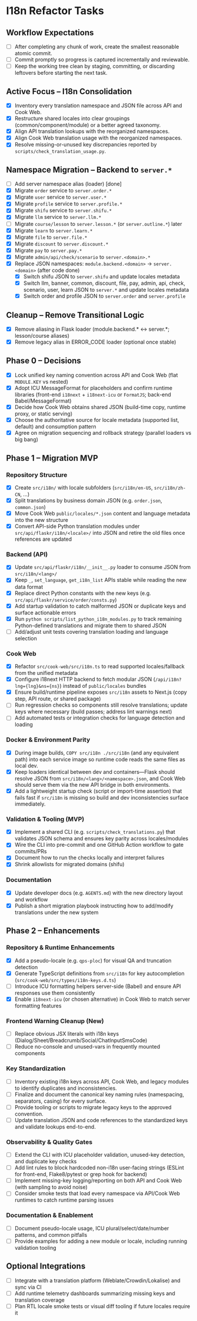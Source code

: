 # I18n Refactor Tasks

## Workflow Expectations
- [ ] After completing any chunk of work, create the smallest reasonable atomic commit.
- [ ] Commit promptly so progress is captured incrementally and reviewable.
- [ ] Keep the working tree clean by staging, committing, or discarding leftovers before starting the next task.

## Active Focus – I18n Consolidation
- [x] Inventory every translation namespace and JSON file across API and Cook Web.
- [x] Restructure shared locales into clear groupings (common/component/module) or a better agreed taxonomy.
- [x] Align API translation lookups with the reorganized namespaces.
- [x] Align Cook Web translation usage with the reorganized namespaces.
- [x] Resolve missing-or-unused key discrepancies reported by `scripts/check_translation_usage.py`.

## Namespace Migration – Backend to `server.*`
- [ ] Add server namespace alias (loader) [done]
- [x] Migrate `order` service to `server.order.*`
- [x] Migrate `user` service to `server.user.*`
- [x] Migrate `profile` service to `server.profile.*`
- [x] Migrate `shifu` service to `server.shifu.*`
- [x] Migrate `llm` service to `server.llm.*`
- [ ] Migrate `course/lesson` to `server.lesson.*` (or `server.outline.*`) later
- [x] Migrate `learn` to `server.learn.*`
- [x] Migrate `file` to `server.file.*`
- [x] Migrate `discount` to `server.discount.*`
- [x] Migrate `pay` to `server.pay.*`
- [x] Migrate `admin/api/check/scenario` to `server.<domain>.*`
- [x] Replace JSON namespaces: `module.backend.<domain>` -> `server.<domain>` (after code done)
  - [x] Switch shifu JSON to `server.shifu` and update locales metadata
  - [x] Switch llm, banner, common, discount, file, pay, admin, api, check, scenario, user, learn JSON to `server.*` and update locales metadata
  - [x] Switch order and profile JSON to `server.order` and `server.profile`

## Cleanup – Remove Transitional Logic
- [x] Remove aliasing in Flask loader (module.backend.* <-> server.*; lesson/course aliases)
- [x] Remove legacy alias in ERROR_CODE loader (optional once stable)

## Phase 0 – Decisions
- [x] Lock unified key naming convention across API and Cook Web (flat `MODULE.KEY` vs nested)
- [x] Adopt ICU MessageFormat for placeholders and confirm runtime libraries (front-end `i18next` + `i18next-icu` or `FormatJS`; back-end Babel/MessageFormat)
- [x] Decide how Cook Web obtains shared JSON (build-time copy, runtime proxy, or static serving)
- [x] Choose the authoritative source for locale metadata (supported list, default) and consumption pattern
- [x] Agree on migration sequencing and rollback strategy (parallel loaders vs big bang)

## Phase 1 – Migration MVP

### Repository Structure
- [x] Create `src/i18n/` with locale subfolders (`src/i18n/en-US`, `src/i18n/zh-CN`, ...)
- [x] Split translations by business domain JSON (e.g. `order.json`, `common.json`)
- [x] Move Cook Web `public/locales/*.json` content and language metadata into the new structure
- [x] Convert API-side Python translation modules under `src/api/flaskr/i18n/<locale>/` into JSON and retire the old files once references are updated

### Backend (API)
- [x] Update `src/api/flaskr/i18n/__init__.py` loader to consume JSON from `src/i18n/<lang>/`
- [x] Keep `_`, `set_language`, `get_i18n_list` APIs stable while reading the new data format
- [x] Replace direct Python constants with the new keys (e.g. `src/api/flaskr/service/order/consts.py`)
- [x] Add startup validation to catch malformed JSON or duplicate keys and surface actionable errors
- [x] Run `python scripts/list_python_i18n_modules.py` to track remaining Python-defined translations and migrate them to shared JSON
- [ ] Add/adjust unit tests covering translation loading and language selection

### Cook Web
- [x] Refactor `src/cook-web/src/i18n.ts` to read supported locales/fallback from the unified metadata
- [x] Configure i18next HTTP backend to fetch modular JSON (`/api/i18n?lng={lng}&ns={ns}`) instead of `public/locales` bundles
- [x] Ensure build/runtime pipeline exposes `src/i18n` assets to Next.js (copy step, API route, or shared package)
- [ ] Run regression checks so components still resolve translations; update keys where necessary (build passes; address lint warnings next)
- [ ] Add automated tests or integration checks for language detection and loading

### Docker & Environment Parity
- [x] During image builds, `COPY src/i18n ./src/i18n` (and any equivalent path) into each service image so runtime code reads the same files as local dev.
- [x] Keep loaders identical between dev and containers—Flask should resolve JSON from `src/i18n/<lang>/<namespace>.json`, and Cook Web should serve them via the new API bridge in both environments.
- [x] Add a lightweight startup check (script or import-time assertion) that fails fast if `src/i18n` is missing so build and dev inconsistencies surface immediately.

### Validation & Tooling (MVP)
- [x] Implement a shared CLI (e.g. `scripts/check_translations.py`) that validates JSON schema and ensures key parity across locales/modules
- [x] Wire the CLI into pre-commit and one GitHub Action workflow to gate commits/PRs
- [x] Document how to run the checks locally and interpret failures
 - [x] Shrink allowlists for migrated domains (shifu)

### Documentation
- [x] Update developer docs (e.g. `AGENTS.md`) with the new directory layout and workflow
- [x] Publish a short migration playbook instructing how to add/modify translations under the new system

## Phase 2 – Enhancements

### Repository & Runtime Enhancements
- [x] Add a pseudo-locale (e.g. `qps-ploc`) for visual QA and truncation detection
- [x] Generate TypeScript definitions from `src/i18n` for key autocompletion (`src/cook-web/src/types/i18n-keys.d.ts`)
- [ ] Introduce ICU formatting helpers server-side (Babel) and ensure API responses use them consistently
- [x] Enable `i18next-icu` (or chosen alternative) in Cook Web to match server formatting features

### Frontend Warning Cleanup (New)
- [ ] Replace obvious JSX literals with i18n keys (Dialog/Sheet/Breadcrumb/Social/ChatInputSmsCode)
- [ ] Reduce no-console and unused-vars in frequently mounted components

### Key Standardization
- [ ] Inventory existing i18n keys across API, Cook Web, and legacy modules to identify duplicates and inconsistencies.
- [ ] Finalize and document the canonical key naming rules (namespacing, separators, casing) for every surface.
- [ ] Provide tooling or scripts to migrate legacy keys to the approved convention.
- [ ] Update translation JSON and code references to the standardized keys and validate lookups end-to-end.

### Observability & Quality Gates
- [ ] Extend the CLI with ICU placeholder validation, unused-key detection, and duplicate key checks
- [ ] Add lint rules to block hardcoded non-i18n user-facing strings (ESLint for front-end, Flake8/pytest or grep hook for backend)
- [ ] Implement missing-key logging/reporting on both API and Cook Web (with sampling to avoid noise)
- [ ] Consider smoke tests that load every namespace via API/Cook Web runtimes to catch runtime parsing issues

### Documentation & Enablement
- [ ] Document pseudo-locale usage, ICU plural/select/date/number patterns, and common pitfalls
- [ ] Provide examples for adding a new module or locale, including running validation tooling

## Optional Integrations
- [ ] Integrate with a translation platform (Weblate/Crowdin/Lokalise) and sync via CI
- [ ] Add runtime telemetry dashboards summarizing missing keys and translation coverage
- [ ] Plan RTL locale smoke tests or visual diff tooling if future locales require it
